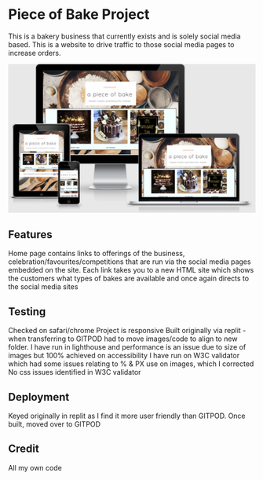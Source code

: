 <h1>Piece of Bake Project</h1>

This is a bakery business that currently exists and is solely social media based.  This is a website to drive traffic to those social media pages to increase orders.

<img src="images/amIresponsive.jpeg" alt="Responsive" title="Responsive">

<h2>Features</h2>
Home page contains links to offerings of the business, celebration/favourites/competitions that are run via the social media pages embedded on the site.
Each link takes you to a new HTML site which shows the customers what types of bakes are available and once again directs to the social media sites

<h2> Testing</h2>
Checked on safari/chrome
Project is responsive
Built originally via replit - when transferring to GITPOD had to move images/code to align to new folder.
I have run in lighthouse and performance is an issue due to size of images but 100% achieved on accessibility
I have run on W3C validator which had some issues relating to % & PX use on images, which I corrected
No css issues identified in W3C validator

<h2>Deployment</h2>

Keyed originally in replit as I find it more user friendly than GITPOD.  Once built, moved over to GITPOD

<h2>Credit</h2>
All my own code
